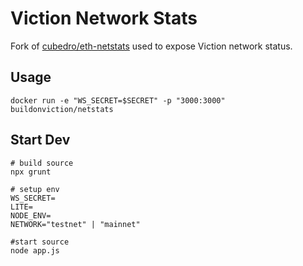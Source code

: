 Viction Network Stats
============

Fork of [cubedro/eth-netstats](https://github.com/cubedro/eth-netstats) used to expose Viction network status.

## Usage
```
docker run -e "WS_SECRET=$SECRET" -p "3000:3000" buildonviction/netstats
```

## Start Dev
```
# build source
npx grunt

# setup env
WS_SECRET=
LITE=
NODE_ENV=
NETWORK="testnet" | "mainnet"

#start source
node app.js
```